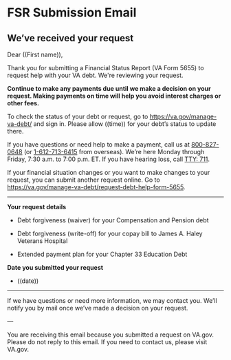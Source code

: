 # FSR Submission Email

## We’ve received your request

Dear ((First name)),

Thank you for submitting a Financial Status Report (VA Form 5655) to request help with your VA debt. We're reviewing your request. 

**Continue to make any payments due until we make a decision on your request. Making payments on time will help you avoid interest charges or other fees.**

To check the status of your debt or request, go to https://va.gov/manage-va-debt/ and sign in. Please allow ((time)) for your debt’s status to update there.

If you have questions or need help to make a payment, call us at <a href="tel:+18008270648" aria-label="8 0 0. 8 2 7. 0 6 4 8.">800-827-0648</a> (or <a href="tel:+16127136415" aria-label="1. 6 1 2. 7 1 3. 6 4 1 5.">1-612-713-6415</a> from overseas). We’re here Monday through Friday, 7:30 a.m. to 7:00 p.m. ET. If you have hearing loss, call <a href="tel:711" aria-label="TTY. 7 1 1.">TTY: 711</a>.

If your financial situation changes or you want to make changes to your request, you can submit another request online. Go to https://va.gov/manage-va-debt/request-debt-help-form-5655. 

------

**Your request details**

- Debt forgiveness (waiver) for your Compensation and Pension debt

- Debt forgiveness (write-off) for your copay bill to James A. Haley Veterans Hospital

- Extended payment plan for your Chapter 33 Education Debt

**Date you submitted your request**

- ((date))

------

If we have questions or need more information, we may contact you. We’ll notify you by mail once we’ve made a decision on your request.

—

You are receiving this email because you submitted a request on VA.gov. Please do not reply to this email. If you need to contact us, please visit VA.gov. 
